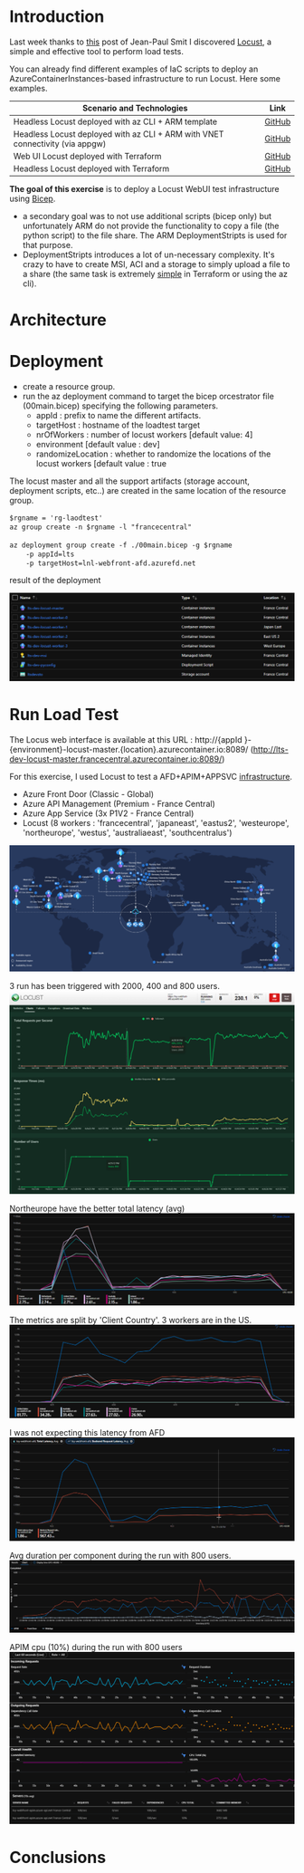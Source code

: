 # Introduction
Last week thanks to [this](https://www.jeanpaulsmit.com/2021/05/azure-api-management-performance-testing-with-locust/) post of Jean-Paul Smit I discovered [Locust](https://locust.io/), a simple and effective tool to perform load tests.

You can already find different examples of IaC scripts to deploy an AzureContainerInstances-based infrastructure to run Locust. Here some examples.

| Scenario and Technologies                                                      | Link                                                                                |
|--------------------------------------------------------------------------------|-------------------------------------------------------------------------------------|
| Headless Locust deployed with az CLI + ARM template                            | [GitHub](https://github.com/yorek/locust-on-azure/blob/master/azure-deploy.sh)      |
| Headless Locust deployed  with az CLI + ARM with VNET connectivity (via appgw) | [GitHub](https://github.com/yorek/locust-on-azure/blob/master/azure-vnet-deploy.sh) |
| Web UI Locust deployed with Terraform                                          | [GitHub](https://github.com/heoelri/locust-on-aci/tree/main/src/testing)            |
| Headless Locust deployed with Terraform                                        | [GitHub](https://github.com/heoelri/locust-on-aci/tree/main/src/headless)           |


**The goal of this exercise** is to deploy a Locust WebUI test infrastructure using [Bicep](https://github.com/Azure/bicep).
- a secondary goal was to not use additional scripts (bicep only) but unfortunately ARM do not provide the functionality to copy a file (the python script) to the file share. The ARM DeploymentStripts is used for that purpose.
- DeploymentStripts introduces a lot of un-necessary complexity. It's crazy to have to create MSI, ACI and a storage to simply upload a file to a share (the same task is extremely [simple](https://github.com/heoelri/locust-on-aci/blob/7a49613a195a258b4ca6032e0abaafd6ccd358c0/src/headless/infra/storage.tf#L29) in Terraform or using the az cli). 



# Architecture


# Deployment
- create a resource group.
- run the az deployment command to target the bicep orcestrator file (00main.bicep) specifying the following parameters.
    - appId : prefix to name the different artifacts.
    - targetHost : hostname of the loadtest target
    - nrOfWorkers : number of locust workers [default value: 4]
    - environment [default value : dev] 
    - randomizeLocation : whether to randomize the locations of the locust workers [default value : true 

The locust master and all the support artifacts (storage account, deployment scripts, etc..) are created in the same location of the resource group.

```
$rgname = 'rg-laodtest'
az group create -n $rgname -l "francecentral"

az deployment group create -f ./00main.bicep -g $rgname 
    -p appId=lts 
    -p targetHost=lnl-webfront-afd.azurefd.net
```

result of the deployment

![result](images/deployment_result.png)

# Run Load Test
The Locus web interface is available at this URL : http://{appId }-{environment}-locust-master.{location}.azurecontainer.io:8089/ (http://lts-dev-locust-master.francecentral.azurecontainer.io:8089/)

For this exercise, I used Locust to test a AFD+APIM+APPSVC [infrastructure](https://github.com/MassimoC/front-door-apim-appservice).
 - Azure Front Door (Classic - Global)
 - Azure API Management (Premium - France Central)
 - Azure App Service (3x P1V2 - France Central)
 - Locust (8 workers : 'francecentral', 'japaneast', 'eastus2', 'westeurope', 'northeurope', 'westus', 'australiaeast', 'southcentralus')

![scenario](images/scenario.png)

3 run has been triggered with 2000, 400 and 800 users.
![](images/2000-400-800.png)

Northeurope have the better total latency (avg)
![](images/afd-total-latency.png)

The metrics are split by 'Client Country'. 3 workers are in the US.
![](images/TotalRequestPerRegion.png)

I was not expecting this latency from AFD
![](images/AFDtotalLatency-vs-BackendLatency.png)

Avg duration per component during the run with 800 users.
![](images/AvgDuration-800users.png)

APIM cpu (10%) during the run with 800 users 
![](images/apim-cpu-800users.png)

# Conclusions

